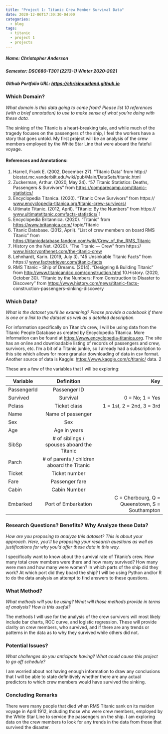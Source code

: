 ```yaml
---
title: "Project 1: Titanic Crew Member Survival Data"
date: 2020-12-06T17:30:30-04:00
categories:
  - blog
tags:
  - titanic
  - project 1
  - projects
---
```


##### Name: Christopher Anderson
##### Semester: DSC680-T301 (2213-1) Winter 2020-2021
##### Github Portfolio URL: https://chrisinoakland.github.io

### Which Domain?

_What domain is this data going to come from? Please list 10 references (with a brief annotation) to use to make sense of what you’re doing with these data._

The sinking of the Titanic is a heart-breaking tale, and while much of the tragedy focuses on the passengers of the ship, I feel the workers have a story that goes untold. My first project will be an analysis of the crew members employed by the White Star Line that were aboard the fateful voyage.

#### References and Annotations:
1. Harrell, Frank E. (2002, December 27). "Titanic Data” from http:// biostat.mc.vanderbilt.edu/wiki/pub/Main/DataSets/titanic.html
2. Zuckerman, Arthur. (2020, May 24). “57 Titanic Statistics: Deaths, Passengers & Survivors” from https://comparecamp.com/titanic-statistics/
3. Encyclopedia Titanica. (2020). “Titanic Crew Survivors” from https:// www.encyclopedia-titanica.org/titanic-crew-survivors/
4. Ultimate Titanic. (2012, April). “Titanic: By the Numbers” from https:// www.ultimatetitanic.com/facts-statistics/
        1
 5. Encyclopedia Britannica. (2020). “Titanic” from https://www.britannica.com/ topic/Titanic
6. Titanic Database. (2012, April). “List of crew members on board RMS Titanic” from https://titanicdatabase.fandom.com/wiki/Crew_of_the_RMS_Titanic
7. History on the Net. (2020). “The Titanic — Crew” from https:// www.historyonthenet.com/the-titanic-crew
8. Lehnhardt, Karin. (2019, July 3). “45 Unsinkable Titanic Facts” from https:// www.factretriever.com/titanic-facts
9. RMS Titanic - Ship of Dreams. (2014). “Designing & Building Titanic” from http://www.titanicandco.com/construction.html
10.History. (2020, October 30). “Titanic by the Numbers: From Construction to Disaster to Discovery” from https://www.history.com/news/titanic-facts- construction-passengers-sinking-discovery

### Which Data?

_What is the dataset you’ll be examining? Please provide a codebook if there is one or a link to the dataset as well as a detailed description._

For information specifically on Titanic’s crew, I will be using data from the Titanic People Database as created by Encyclopedia Titanica. More information can be found at https://www.encyclopedia-titanica.org. The site has an online and downloadable listing of records of passengers and crew, survivors, etc. I’m a bit of a Titanic junkie, so I already had a subscription to this site which allows for more granular downloading of data in csv format. Another source of data is Kaggle: https://www.kaggle.com/c/titanic/ data.
             2

These are a few of the variables that I will be exploring:

| Variable  | Definition   | Key  |
|---|:-:|--:|
| PassengerId | Passenger ID | |
| Survived  | Survival     | 0 = No; 1 = Yes   |
| Pclass    | Ticket class  | 1 = 1st, 2 = 2nd, 3 = 3rd  |
| Name | Name of passenger |   |
| Sex  | Sex  |   |
| Age  | Age in years  |   |
| SibSp  | # of siblings / spouses aboard the Titanic  |   |
| Parch  | # of parents / children aboard the Titanic  |   |
| Ticket  | Ticket number  |   |
| Fare  | Passenger fare  |   |
| Cabin  | Cabin Number  |   |
| Embarked  | Port of Embarkation  | C = Cherbourg, Q = Queenstown, S = Southampton  |

### Research Questions? Benefits? Why Analyze these Data?

_How are you proposing to analyze this dataset? This is about your approach. Here, you’ll be proposing your research questions as well as justifications for why you’d offer these data in this way._

I specifically want to know about the survival rate of Titanic’s crew. How many total crew members were there and how many survived? How many were men and how many were women? In which parts of the ship did they work? At which port did they board the ship? I will be using Python and/or R to do the data analysis an attempt to find answers to these questions.

### What Method?

_What methods will you be using? What will those methods provide in terms of analysis? How is this useful?_

The methods I will use for the analysis of the crew survivors will most likely include bar charts, ROC curve, and logistic regression. These will provide clarity on crew members, who survived, and if there are any trends or patterns in the data as to why they survived while others did not.

### Potential Issues?

_What challenges do you anticipate having? What could cause this project to go off schedule?_

I am worried about not having enough information to draw any conclusions that I will be able to state definitively whether there are any actual predictors to which crew members would have survived the sinking.

### Concluding Remarks

There were many people that died when RMS Titanic sank on its maiden voyage in April 1912, including those who were crew members, employed by the White Star Line to service the passengers on the ship. I am exploring data on the crew members to look for any trends in the data from those that survived the disaster.